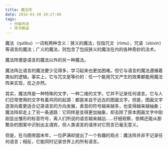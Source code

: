 ```yaml
---
title: 魔法阵
date: 2016-03-30 20:27:00
tags:
  - 卅猫传说
  - 简书搬运
---
```


魔法（ŋulibu）一词有两种含义：狭义的魔法，仅指咒文（rimu）、咒语（slovin）等语言的魔法；广义的魔法，则包含了包括狭义的魔法在内的各种奇妙的法术。

魔法阵便是语言的魔法以外的另一种魔法。

魔法阵比语言的魔法要少见得多，学习起来也更加困难。但它与语言的魔法遵循着类似的逻辑。事实上，它与咒文是等价的：任一个能用咒文产生的效果都能用魔法阵来实现，反之亦然。

其实，魔法阵是一种特殊的文字，一种二维的文字。它并不记录任何语言。它与人们日常使用的文字有着共同的起源：都是来自于远古的图画文字。但是，图画文字逐渐向着更适合记录语言的方向发展，表音的符号越来越多，也变得越来越抽象；魔法阵却走上了另一条道路：它同样是变得更加抽象，却去除了原本图画文字中刚刚显出雏形的标音符号，离人们所说的语言越来越远……仔细观察，依稀还能从那繁杂的图案中识别出主谓宾，但人类语言的语序对它而言已毫无意义。

但是，在乌图帝国末年，一位萨满却提出了一个有趣的观点：魔法阵并非不记录任何语言；相反，它能同时记录世界上的所有语言。
